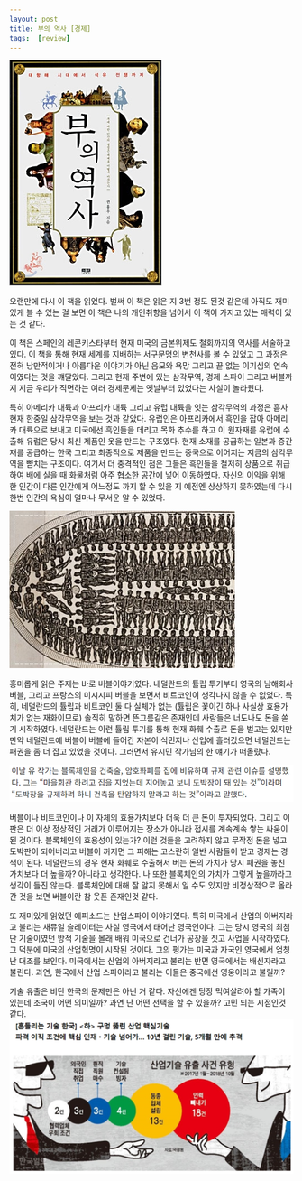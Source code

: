 ```yaml
---
layout: post
title: 부의 역사 [경제]
tags:  [review]
---
```


![Alt text](/public/post/2019_12_29_history_of_wealth/history_of_wealth.jpg)

오랜만에 다시 이 책을 읽었다. 벌써 이 책은 읽은 지 3번 정도 된것 같은데 아직도 재미있게 볼 수 있는 걸 보면 이 책은 나의 개인취향을 넘어서 이 책이 가지고 있는 매력이 있는 것 같다.

이 책은 스페인의 레콘키스타부터 현재 미국의 금본위제도 철회까지의 역사를 서술하고 있다. 이 책을 통해 현재 세계를 지배하는 서구문명의 변천사를 볼 수 있었고 그 과정은 전혀 낭만적이거나 아름다운 이야기가 아닌 음모와 욕망 그리고 끝 없는 이기심의 연속이였다는 것을 꺠달았다. 그리고 현재 주변에 있는 삼각무역, 경제 스파이 그리고 버블까지 지금 우리가 직면하는 여러 경제문제는 옛날부터 있었다는 사실이 놀라웠다.  

특히 아메리카 대륙과 아프리카 대륙 그리고 유럽 대륙을 잇는 삼각무역의 과정은 흡사 현재 한중일 삼각무역을 보는 것과 같았다. 유럽인은 아프리카에서 흑인을 잡아 아메리카 대륙으로 보내고 미국에선 흑인들을 데리고 목화 추수를 하고 이 원자재를 유럽에 수출해 유럽은 당시 최신 제품인 옷을 만드는 구조였다. 현재 소재를 공급하는 일본과 중간재를 공급하는 한국 그리고 최종적으로 제품을 만드는 중국으로 이어지는 지금의 삼각무역을 뺨치는 구조이다. 여기서 더 충격적인 점은 그들은 흑인들을 철저히 상품으로 취급하여 배에 실을 때 화물처럼 아주 협소한 공간에 넣어 이동하였다. 자신의 이익을 위해 한 인간이 다른 인간에게 어느정도 까지 할 수 있을 지 예전엔 상상하지 못하였는데 다시 한번 인간의 욕심이 얼마나 무서운 알 수 있었다.

![Alt text](/public/post/2019_12_29_history_of_wealth/black_men_carriage.jpg)

흥미롭게 읽은 주제는 바로 버블이야기였다. 네덜란드의 튤립 투기부터 영국의 남해회사 버블, 그리고 프랑스의 미시시피 버블을 보면서 비트코인이 생각나지 않을 수 없었다. 특히, 네덜란드의 튤립과 비트코인 둘 다 실체가 없는 (튤립은 꽃이긴 하나 사실상 효용가치가 없는 재화이므로) 솔직히 말하면 뜬그름같은 존재인데 사람들은 너도나도 돈을 쏟기 시작하였다. 네덜란드는 이런 튤립 투기를 통해 현재 화훼 수출로 돈을 벌고는 있지만 만약 네덜란드에 버블이 버블에 들어간 자본이 식민지나 산업에 흘러갔으면 네덜란드는 패권을 좀 더 잡고 있었을 것이다. 그러면서 유시민 작가님의 한 얘기가 떠올랐다.

![Alt text](/public/post/2019_12_29_history_of_wealth/yoo_si_min.PNG)

버블이나 비트코인이나 이 자체의 효용가치보다 더욱 더 큰 돈이 투자되었다. 그리고 이 판은 더 이상 정상적인 거래가 이루어지는 장소가 아니라 접시를 계속계속 쌓는 싸움이 된 것이다. 블록체인의 효용성이 있는가? 이런 것들을 고려하지 않고 무작정 돈을 넣고 도박판이 되어버리고 버블이 꺼지면 그 피해는 고스란히 일반 사람들이 받고 경제는 경색이 된다. 네덜란드의 경우 현재 화훼로 수출해서 버는 돈의 가치가 당시 패권을 놓친 가치보다 더 높을까? 아니라고 생각한다. 나 또한 블록체인의 가치가 그렇게 높을까라고 생각이 들진 않는다. 블록체인에 대해 잘 알지 못해서 일 수도 있지만 비정상적으로 올라간 것을 보면 버블이란 참 웃픈 존재인것 같다.

또 재미있게 읽었던 에피소드는 산업스파이 이야기였다. 특히 미국에서 산업의 아버지라고 불리는 새뮤얼 슬레이터는 사실 영국에서 태어난 영국인이다. 그는 당시 영국의 최첨단 기술이였던 방적 기술을 몰래 배워 미국으로 건너가 공장을 짓고 사업을 시작하였다. 그 덕분에 미국의 산업혁명이 시작된 것이다. 그의 평가는 미국과 자국인 영국에서 엄청난 대조를 보인다. 미국에서는 산업의 아버지라고 불리는 반면 영국에서는 배신자라고 불린다.
과연, 한국에서 산업 스파이라고 불리는 이들은 중국에선 영웅이라고 불릴까?

기술 유출은 비단 한국의 문제만은 아닌 거 같다. 자신에겐 당장 먹여살려야 할 가족이 있는데 조국이 어떤 의미일까? 과연 난 어떤 선택을 할 수 있을까? 고민 되는 시점인것 같다.
![Alt text](/public/post/2019_12_29_history_of_wealth/industry_spy.PNG)
